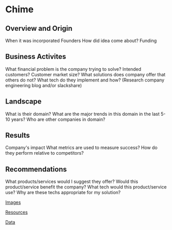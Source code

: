 # Chime

## Overview and Origin

When it was incorporated
Founders
How did idea come about?
Funding

## Business Activites

What financial problem is the company trying to solve?
Intended customers? Customer market size?
What solutions does company offer that others do not?
What tech do they implement and how? (Research company engineering blog and/or slackshare)

## Landscape

What is their domain?
What are the major trends in this domain in the last 5-10 years?
Who are other companies in domain?

## Results

Company's impact
What metrics are used to measure success?
How do they perform relative to competitors?

## Recommendations

What products/services would I suggest they offer?
Would this product/service benefit the company?
What tech would this product/service use?
Why are these techs appropriate for my solution?






[Images](Images)

[Resources](Resources)

[Data](Data)



